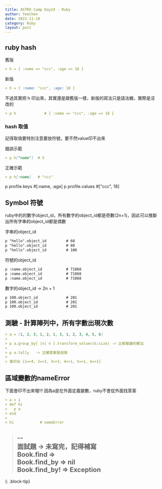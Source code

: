 ```yaml
---
title: ASTRO Camp Day24 - Ruby
author: YeeChen
date: 2022-11-10
category: Ruby
layout: post
---
```




ruby hash
------

舊版
```md
> h = { :name => "ccc", :age => 18 }
```
  
新版
```md
> h = { :name: "ccc", :age: 18 }
```

不過其實把 h 印出來，其實還是跟舊版一樣，新版的寫法只是語法糖，實際是沒改的
```md
> p h             # { :name => "ccc", :age => 18 }
```


### hash 取值

記得取值要特別注意要放符號，要不然value印不出來

錯誤示範
```md
> p h["name"]  # X
```

正確示範    
```md
> p h[:name]   # "ccc"
```


p profile.keys   #[:name, :age]
p profile.values   #["ccc", 18]


Symbol 符號
------
  
ruby中的的數字object_id，所有數字的object_id都是奇數(2n+1)，因此可以推斷出所有字串的object_id都是偶數  
  
字串的object_id  
```md
p "hello".object_id         # 60
p "hello".object_id         # 80
p "hello".object_id         # 100
```

符號的object_id  
```md
p :name.object_id           # 71068
p :name.object_id           # 71068
p :name.object_id           # 71068
```


數字的object_id -> 2n + 1  
```md
p 100.object_id             # 201
p 100.object_id             # 201
p 100.object_id             # 201
```




測驗 - 計算陣列中，所有字數出現次數
------
```md
> a = [1, 2, 3, 1, 2, 1, 3, 1, 2, 3, 4, 5, 6]
> 
> p a.group_by{ |n| n }.transform_values(&:size) -> 比較複雜的解法
> 
> p a.tally   -> 正確答案是這個
> 
> 會印出 {1=>4, 2=>3, 3=>3, 4=>1, 5=>1, 6=>1}
```


區域變數的nameError
------

下面會印不出來喔!!!
因為a是在外面定義變數，ruby不會從外面找答案

```md
> a = 1
> def hi
>   p a
> end
> 
> hi            # nameError
```


> --  
> **面試題**  -> 未寫完，記得補寫  
> Book.find      =>   
> Book.find_by   => nil  
> Book.find_by!  => Exception  
> --  
{: .block-tip}





























